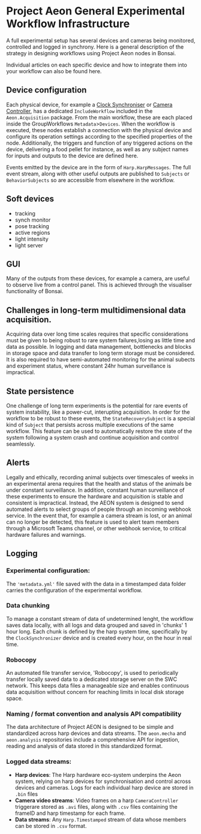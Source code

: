 # Project Aeon General Experimental Workflow Infrastructure

A full experimental setup has several devices and cameras being monitored, controlled and logged in synchrony. Here is a general description of the strategy in designing workflows using Project Aeon nodes in Bonsai.

Individual articles on each specific device and how to integrate them into your workflow can also be found here.

## Device configuration

Each physical device, for example a [Clock Synchroniser](https://github.com/harp-tech/device.synchronizer) or [Camera Controller](https://github.com/harp-tech/device.cameracontrollergen2), has a dedicated `IncludeWorkflow` included in the `Aeon.Acquisition` package. From the main workflow, these are each placed inside the GroupWorkflows `Metadata`>`Devices`. When the workflow is executed, these nodes establish a connection with the physical device and configure its operation settings according to the specified properties of the node. Additionally, the triggers and function of any triggered actions on the device, delivering a food pellet for instance, as well as any subject names for inputs and outputs to the device are defined here.

Events emitted by the device are in the form of `Harp.HarpMessages`. The full event stream, along with other useful outputs are published to `Subjects` or `BehaviorSubjects` so are accessible from elsewhere in the workflow. 

## Soft devices
- tracking
- synch monitor
- pose tracking
- active regions
- light intensity
- light server

## GUI
Many of the outputs from these devices, for example a camera, are useful to observe live from a control panel. This is achieved through the visualiser functionality of Bonsai.

## Challenges in long-term multidimensional data acquisition.

Acquiring data over long time scales requires that specific considerations must be given to being robust to rare system failures,losing as little time and data as possible. In logging and data management, bottlenecks and blocks in storage space and data transfer to long term storage must be considered. It is also required to have semi-automated monitoring for the animal subects and experiment status, where constant 24hr human surveillance is impractical.   

## State persistence
One challenge of long term experiments is the potential for rare events of system instability, like a power-cut, interupting acquisition. In order for the workflow to be robust to these events, the `StateRecoverySubject` is a special kind of `Subject` that persists across multiple executions of the same workflow. This feature can be used to automatically restore the state of the system following a system crash and continue acquisition and control seamlessly. 

## Alerts
Legally and ethically, recording animal subjects over timescales of weeks in an experimental arena requires that the health and status of the animals be under constant surveillance. In addition, constant human surveillance of these experiments to ensure the hardware and acquisition is stable and consistent is impractical. Instead, the AEON system is designed to send automated alerts to select groups of people through an incoming webhook service. In the event that, for example a camera stream is lost, or an animal can no longer be detected, this feature is used to alert team members through a Microsoft Teams channel, or other webhook service, to critical hardware failures and warnings. 

## Logging

### Experimental configuration:
The `'metadata.yml'` file saved with the data in a timestamped data folder carries the configuration of the experimental workflow.

### Data chunking
To manage a constant stream of data of undetermined lenght, the workflow saves data locally, with all logs and data grouped and saved in 'chunks' 1 hour long. Each chunk is defined by the harp system time, specifically by the `ClockSynchronizer` device and is created every hour, on the hour in real time.

### Robocopy
An automated file transfer service, 'Robocopy', is used to periodically transfer locally saved data to a dedicated storage server on the SWC network. This keeps data files a manageable size and enables continuous data acquisition without concern for reaching limits in local disk storage space.

### Naming / format convention and analysis API compatibility
The data architecture of Project AEON is designed to be simple and standardized across harp devices and data streams. The `aeon.mecha` and `aeon.analysis` repositories include a comprehensive API for ingestion, reading and analysis of data stored in this standardized format. 

### Logged data streams:
- **Harp devices**: The Harp hardware eco-system underpins the Aeon system, relying on harp devices for synchronisation and control across devices and cameras. Logs for each individual harp device are stored in `.bin` files
- **Camera video streams**: Video frames on a harp `CameraController` triggerare stored as `.avi` files, along with `.csv` files containing the frameID and harp timestamp for each frame.
- **Data streams**: Any `Harp.Timestamped` stream of data whose members can be stored in `.csv` format.
